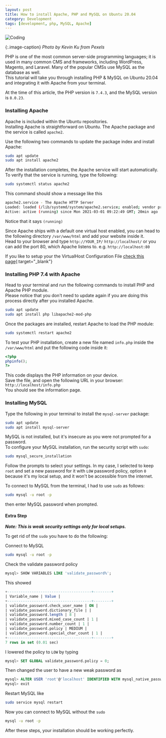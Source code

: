 ```yaml
---
layout: post
title: How to install Apache, PHP and MySQL on Ubuntu 20.04
category: Development
tags: [development, php, MySQL, Apache]
---
```


![Coding]({{site.images_url}}2021/03/pexels-kevin-ku-577585.jpg)  

{:.image-caption}
*Photo by Kevin Ku from Pexels* 

PHP is one of the most common server-side programming languages; it is used in many common CMS and frameworks, including WordPress, Magento, and Laravel. Many of the popular CMSs use MySQL as the database as well.  
This tutorial will take you through installing PHP & MySQL on Ubuntu 20.04 and integrating it with Apache from your terminal.  
  
At the time of this article, the PHP version is `7.4.3`, and the MySQL version is `8.0.23`.  
  
### Installing Apache  
Apache is included within the Ubuntu repositories.  
Installing Apache is straightforward on Ubuntu. The Apache package and the service is called `apache2`.  
  
Use the following two commands to update the package index and install Apache:  
```bash  
sudo apt update  
sudo apt install apache2  
```  
After the installation completes, the Apache service will start automatically.  
To verify that the service is running, type the following:  
```bash  
sudo systemctl status apache2  
```  
This command should show a message like this  
```bash  
apache2.service - The Apache HTTP Server  
Loaded: loaded (/lib/systemd/system/apache2.service; enabled; vendor preset: enabled)  
Active: active (running) since Mon 2021-03-01 09:22:49 GMT; 20min ago  
```  
Notice that it says `(running)`  
  
Since Apache ships with a default one virtual host enabled, you can head to the following directory `/var/www/html` and add your website inside it.  
Head to your browser and type `http://YOUR_IP/` `http://localhost/` or you can add the port 80, which Apache listens to. e.g. `http://localhost:80`  
  
If you like to setup your the VirtualHost Configuration File [check this page](https://ubuntu.com/tutorials/install-and-configure-apache#4-setting-up-the-virtualhost-configuration-file){:target="_blank"}  
  
### Installing PHP 7.4 with Apache  
Head to your terminal and run the following commands to install PHP and Apache PHP module.  
Please notice that you don't need to update again if you are doing this process directly after you installed Apache.  
```bash  
sudo apt update  
sudo apt install php libapache2-mod-php  
```  
Once the packages are installed, restart Apache to load the PHP module:  
```bash  
sudo systemctl restart apache2  
```  
To test your PHP installation, create a new file named `info.php` inside the `/var/www/html` and put the following code inside it:  
```php  
<?php  
phpinfo();  
?>  
```  
This code displays the PHP information on your device.  
Save the file, and open the following URL in your browser: `http://localhost/info.php`  
You should see the information page.  
  
### Installing MySQL  
Type the following in your terminal to install the `mysql-server` package:  
```bash  
sudo apt update  
sudo apt install mysql-server  
```  
MySQL is not installed, but it's insecure as you were not prompted for a password.  
To configure your MySQL installation, run the security script with `sudo`:  
```bash  
sudo mysql_secure_installation  
```  
Follow the prompts to select your settings. In my case, I selected to keep `root` and set a new password for it with `LOW` password policy, option `0` because it's my local setup, and it won't be accessible from the internet.  
  
To connect to MySQL from the terminal, I had to use `sudo` as follows:  
```bash  
sudo mysql -u root -p  
```  
then enter MySQL password when prompted.  
  
#### Extra Step  

***Note: This is weak security settings only for local setups.***  

To get rid of the `sudo` you have to do the following:  
  
Connect to MySQL  
```bash  
sudo mysql -u root -p  
```  
Check the validate password policy  
```sql  
mysql> SHOW VARIABLES LIKE 'validate_password%';  
```  
This showed  
```sql  
+--------------------------------------+--------+  
| Variable_name | Value |  
+--------------------------------------+--------+  
| validate_password.check_user_name | ON |  
| validate_password.dictionary_file | |  
| validate_password.length | 8 |  
| validate_password.mixed_case_count | 1 |  
| validate_password.number_count | 1 |  
| validate_password.policy | MEDIUM |  
| validate_password.special_char_count | 1 |  
+--------------------------------------+--------+  
7 rows in set (0.01 sec)  
```  
  
I lowered the policy to `LOW` by typing  
```sql  
mysql> SET GLOBAL validate_password.policy = 0;  
```  
Then changed the user to have a new weak password as  
```sql  
mysql> ALTER USER 'root'@'localhost' IDENTIFIED WITH mysql_native_password BY 'NEW_PASSWORD_HERE';  
mysql> exit  
```  
Restart MySQL like  
```bash  
sudo service mysql restart  
```  
Now you can connect to MySQL without the `sudo`  
```bash  
mysql -u root -p  
```

After these steps, your installation should be working perfectly.
